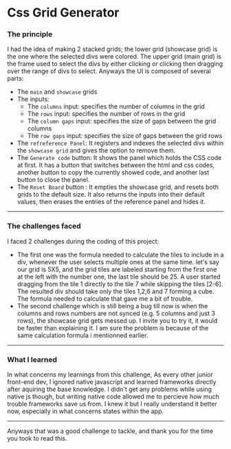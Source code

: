 # Css Grid Generator
### The principle
I had the idea of making 2 stacked grids; the lower grid (showcase grid) is the one where the selected divs were colored. The upper grid (main grid) is the frame used to select the divs by either clicking or clicking then dragging over the range of divs to select.
Anyways the UI is composed of several parts:
+ The `main` and `showcase` grids
+ The inputs:
    - The `columns` input: specifies the number of columns in the grid
    - The `rows` input: specifies the number of rows in the grid
    - The `column gaps` input: specifies the size of gaps between the grid columns
    - The `row gaps` input: specifies the size of gaps between the grid rows
+ The `refreference Panel`: It registers and indexes the selected divs within the `showcase grid` and gives the option to remove them.
+ The `Generate code` button: It shows the panel which holds the CSS code at first. It has a button that switches between the html and css codes, another button to copy the currently showed code, and another last button to close the panel. 
+ The `Reset Board` button : It empties the showcase grid, and resets both grids to the default size. It also returns the inputs into their default values, then erases the entries of the reference panel and hides it. 
---
### The challenges faced
I faced 2 challenges during the coding of this project:
+ The first one was the formula needed to calculate the tiles to include in a div, whenever the user selects multiple ones at the same time. let's say our grid is 5X5, and the grid tiles are labeled starting from the first one at the left with the number one, the last tile should be 25. A user started dragging from the tile 1 directly to the tile 7 while skipping the tiles [2-6]. The resulted div should take only the tiles 1,2,6 and 7 forming a cube. The formula needed to calculate that gave me a bit of trouble.
+ The second challenge which is still being a bug till now is when the columns and rows numbers are not synced (e.g. 5 columns and just 3 rows), the showcase grid gets messed up. I invite you to try it, it would be faster than explaining it. I am sure the problem is because of the same calculation formula i mentionned earlier.
---
### What I learned
In what concerns my learnings from this challenge, As every other junior front-end dev, I ignored native javascript and learned frameworks directly after aquiring the base knowledge. I didn't get any problems while using native js though, but writing native code allowed me to percieve how much trouble frameworks save us from. I knew it but I really understand it better now, especially in what concerns states within the app.

---
Anyways that was a good challenge to tackle, and thank you for the time you took to read this.